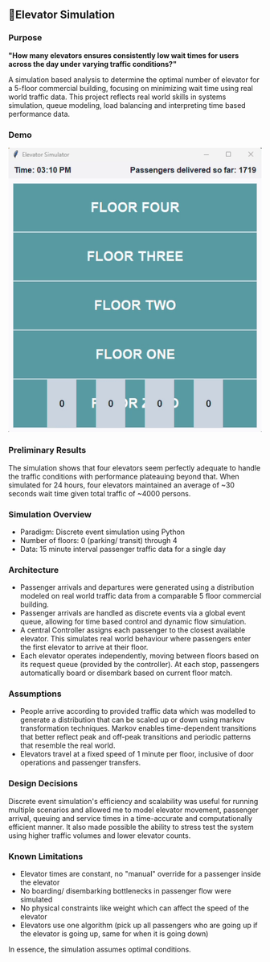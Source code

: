 ## 📕Elevator Simulation

### Purpose
**"How many elevators ensures consistently low wait times for users across the day under varying traffic conditions?"** <br />

A simulation based analysis to determine the optimal number of elevator for a 5-floor commercial building, focusing on minimizing wait time using real world traffic data. This project reflects real world skills in systems simulation, queue modeling, load balancing and interpreting time based performance data. <br />

### Demo
![Elevator Simulation Demo](./elevator%20simulation.gif)

### Preliminary Results
The simulation shows that four elevators seem perfectly adequate to handle the traffic conditions with performance plateauing beyond that. When simulated for 24 hours, four elevators maintained an average of ~30 seconds wait time given total traffic of ~4000 persons. 

### Simulation Overview
- Paradigm: Discrete event simulation using Python
- Number of floors: 0 (parking/ transit) through 4
- Data: 15 minute interval passenger traffic data for a single day

### Architecture
- Passenger arrivals and departures were generated using a distribution modeled on real world traffic data from a comparable 5 floor commercial building.
- Passenger arrivals are handled as discrete events via a global event queue, allowing for time based control and dynamic flow simulation.
- A central Controller assigns each passenger to the closest available elevator. This simulates real world behaviour where passengers enter the first elevator to arrive at their floor.
- Each elevator operates independently, moving between floors based on its request queue (provided by the controller). At each stop, passengers automatically board or disembark based on current floor match.  

### Assumptions
- People arrive according to provided traffic data which was modelled to generate a distribution that can be scaled up or down using markov transformation techniques. Markov enables time-dependent transitions that better reflect peak and off-peak transitions and periodic patterns that resemble the real world. 
- Elevators travel at a fixed speed of 1 minute per floor, inclusive of door operations and passenger transfers.

### Design Decisions
Discrete event simulation's efficiency and scalability was useful for running multiple scenarios and allowed me to model elevator movement, passenger arrival, queuing and service times in a time-accurate and computationally efficient manner. It also made possible the ability to stress test the system using higher traffic volumes and lower elevator counts.

### Known Limitations
- Elevator times are constant, no "manual" override for a passenger inside the elevator
- No boarding/ disembarking bottlenecks in passenger flow were simulated
- No physical constraints like weight which can affect the speed of the elevator
- Elevators use one algorithm (pick up all passengers who are going up if the elevator is going up, same for when it is going down)

In essence, the simulation assumes optimal conditions. 




